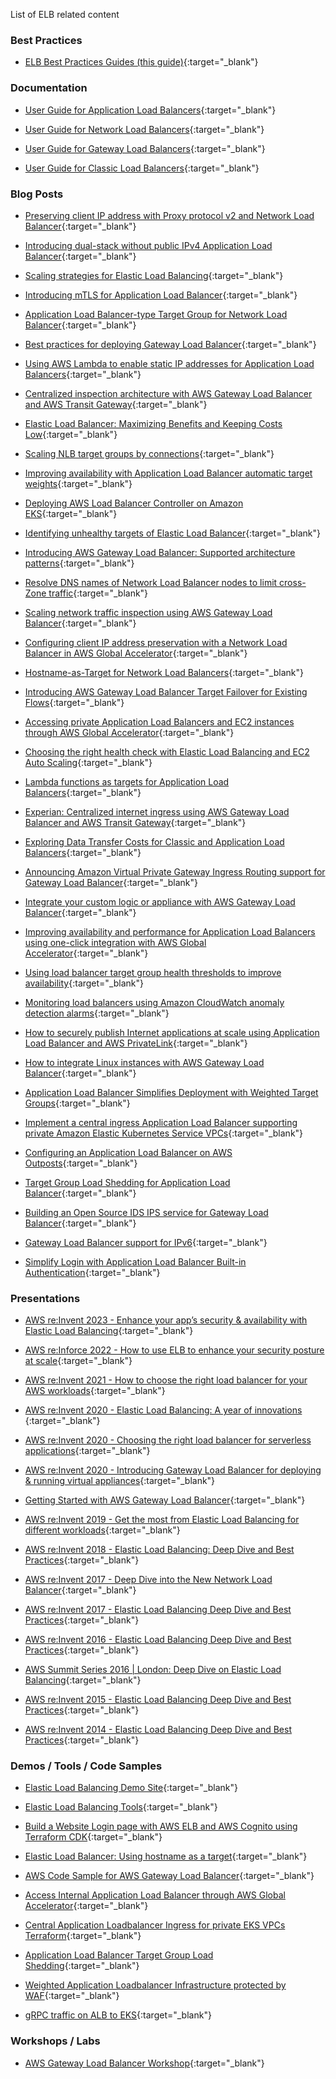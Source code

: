 List of ELB related content


### Best Practices

- [ELB Best Practices Guides (this guide)](https://aws.github.io/aws-elb-best-practices/){:target="_blank"}

### Documentation

- [User Guide for Application Load Balancers](https://docs.aws.amazon.com/elasticloadbalancing/latest/application/introduction.html){:target="_blank"}

- [User Guide for Network Load Balancers](https://docs.aws.amazon.com/elasticloadbalancing/latest/network/introduction.html){:target="_blank"}

- [User Guide for Gateway Load Balancers](https://docs.aws.amazon.com/elasticloadbalancing/latest/gateway/introduction.html){:target="_blank"}

- [User Guide for Classic Load Balancers](https://docs.aws.amazon.com/elasticloadbalancing/latest/classic/introduction.html){:target="_blank"}


### Blog Posts

- [Preserving client IP address with Proxy protocol v2 and Network Load Balancer](https://aws.amazon.com/blogs/networking-and-content-delivery/preserving-client-ip-address-with-proxy-protocol-v2-and-network-load-balancer/){:target="_blank"}

- [Introducing dual-stack without public IPv4 Application Load Balancer](https://aws.amazon.com/blogs/networking-and-content-delivery/introducing-dual-stack-without-public-ipv4-application-load-balancer/){:target="_blank"}

- [Scaling strategies for Elastic Load Balancing](https://aws.amazon.com/blogs/networking-and-content-delivery/scaling-strategies-for-elastic-load-balancing/){:target="_blank"}

- [Introducing mTLS for Application Load Balancer](https://aws.amazon.com/blogs/networking-and-content-delivery/introducing-mtls-for-application-load-balancer/){:target="_blank"}

- [Application Load Balancer-type Target Group for Network Load Balancer](https://aws.amazon.com/blogs/networking-and-content-delivery/application-load-balancer-type-target-group-for-network-load-balancer/){:target="_blank"}

- [Best practices for deploying Gateway Load Balancer](https://aws.amazon.com/blogs/networking-and-content-delivery/best-practices-for-deploying-gateway-load-balancer/){:target="_blank"}

- [Using AWS Lambda to enable static IP addresses for Application Load Balancers](https://aws.amazon.com/blogs/networking-and-content-delivery/using-aws-lambda-to-enable-static-ip-addresses-for-application-load-balancers/){:target="_blank"}

- [Centralized inspection architecture with AWS Gateway Load Balancer and AWS Transit Gateway](https://aws.amazon.com/blogs/networking-and-content-delivery/centralized-inspection-architecture-with-aws-gateway-load-balancer-and-aws-transit-gateway/){:target="_blank"}

- [Elastic Load Balancer: Maximizing Benefits and Keeping Costs Low](https://aws.amazon.com/blogs/networking-and-content-delivery/elb-maximizing-benefits-and-keeping-costs-low/){:target="_blank"}

- [Scaling NLB target groups by connections](https://aws.amazon.com/blogs/networking-and-content-delivery/scaling-nlb-target-groups-by-connections/){:target="_blank"}

- [Improving availability with Application Load Balancer automatic target weights](https://aws.amazon.com/blogs/networking-and-content-delivery/improving-availability-with-application-load-balancer-automatic-target-weights/){:target="_blank"}

- [Deploying AWS Load Balancer Controller on Amazon EKS](https://aws.amazon.com/blogs/networking-and-content-delivery/deploying-aws-load-balancer-controller-on-amazon-eks/){:target="_blank"}

- [Identifying unhealthy targets of Elastic Load Balancer](https://aws.amazon.com/blogs/networking-and-content-delivery/identifying-unhealthy-targets-of-elastic-load-balancer/){:target="_blank"}

- [Introducing AWS Gateway Load Balancer: Supported architecture patterns](https://aws.amazon.com/blogs/networking-and-content-delivery/introducing-aws-gateway-load-balancer-supported-architecture-patterns/){:target="_blank"}

- [Resolve DNS names of Network Load Balancer nodes to limit cross-Zone traffic](https://aws.amazon.com/blogs/networking-and-content-delivery/resolve-dns-names-of-network-load-balancer-nodes-to-limit-cross-zone-traffic/){:target="_blank"}

- [Scaling network traffic inspection using AWS Gateway Load Balancer](https://aws.amazon.com/blogs/networking-and-content-delivery/scaling-network-traffic-inspection-using-aws-gateway-load-balancer/){:target="_blank"}

- [Configuring client IP address preservation with a Network Load Balancer in AWS Global Accelerator](https://aws.amazon.com/blogs/networking-and-content-delivery/configuring-client-ip-address-preservation-with-a-network-load-balancer-in-aws-global-accelerator/){:target="_blank"}

- [Hostname-as-Target for Network Load Balancers](https://aws.amazon.com/blogs/networking-and-content-delivery/hostname-as-target-for-network-load-balancers/){:target="_blank"}

- [Introducing AWS Gateway Load Balancer Target Failover for Existing Flows](https://aws.amazon.com/blogs/networking-and-content-delivery/introducing-aws-gateway-load-balancer-target-failover-for-existing-flows/){:target="_blank"}

- [Accessing private Application Load Balancers and EC2 instances through AWS Global Accelerator](https://aws.amazon.com/blogs/networking-and-content-delivery/accessing-private-application-load-balancers-and-instances-through-aws-global-accelerator/){:target="_blank"}

- [Choosing the right health check with Elastic Load Balancing and EC2 Auto Scaling](https://aws.amazon.com/blogs/networking-and-content-delivery/choosing-the-right-health-check-with-elastic-load-balancing-and-ec2-auto-scaling/){:target="_blank"}

- [Lambda functions as targets for Application Load Balancers](https://aws.amazon.com/blogs/networking-and-content-delivery/lambda-functions-as-targets-for-application-load-balancers/){:target="_blank"}

- [Experian: Centralized internet ingress using AWS Gateway Load Balancer and AWS Transit Gateway](https://aws.amazon.com/blogs/networking-and-content-delivery/experian-centralized-internet-ingress-using-aws-gateway-load-balancer-and-aws-transit-gateway/){:target="_blank"}

- [Exploring Data Transfer Costs for Classic and Application Load Balancers](https://aws.amazon.com/blogs/networking-and-content-delivery/exploring-data-transfer-costs-for-classic-and-application-load-balancers/){:target="_blank"}

- [Announcing Amazon Virtual Private Gateway Ingress Routing support for Gateway Load Balancer](https://aws.amazon.com/blogs/networking-and-content-delivery/announcing-amazon-virtual-private-gateway-ingress-routing-support-for-gateway-load-balancer/){:target="_blank"}

- [Integrate your custom logic or appliance with AWS Gateway Load Balancer](https://aws.amazon.com/blogs/networking-and-content-delivery/integrate-your-custom-logic-or-appliance-with-aws-gateway-load-balancer/){:target="_blank"}

- [Improving availability and performance for Application Load Balancers using one-click integration with AWS Global Accelerator](https://aws.amazon.com/blogs/networking-and-content-delivery/improving-availability-and-performance-for-application-load-balancers-using-one-click-integration-with-aws-global-accelerator/){:target="_blank"}

- [Using load balancer target group health thresholds to improve availability](https://aws.amazon.com/blogs/networking-and-content-delivery/using-load-balancer-target-group-health-thresholds-to-improve-availability/){:target="_blank"}

- [Monitoring load balancers using Amazon CloudWatch anomaly detection alarms](https://aws.amazon.com/blogs/networking-and-content-delivery/monitoring-load-balancers-using-amazon-cloudwatch-anomaly-detection-alarms/){:target="_blank"}

- [How to securely publish Internet applications at scale using Application Load Balancer and AWS PrivateLink](https://aws.amazon.com/blogs/networking-and-content-delivery/how-to-securely-publish-internet-applications-at-scale-using-application-load-balancer-and-aws-privatelink/){:target="_blank"}

- [How to integrate Linux instances with AWS Gateway Load Balancer](https://aws.amazon.com/blogs/networking-and-content-delivery/how-to-integrate-linux-instances-with-aws-gateway-load-balancer/){:target="_blank"}

- [Application Load Balancer Simplifies Deployment with Weighted Target Groups](https://aws.amazon.com/blogs/aws/new-application-load-balancer-simplifies-deployment-with-weighted-target-groups/){:target="_blank"}

- [Implement a central ingress Application Load Balancer supporting private Amazon Elastic Kubernetes Service VPCs](https://aws.amazon.com/blogs/networking-and-content-delivery/implement-a-central-ingress-application-load-balancer-supporting-private-amazon-elastic-kubernetes-service-vpcs/){:target="_blank"}

- [Configuring an Application Load Balancer on AWS Outposts](https://aws.amazon.com/blogs/networking-and-content-delivery/configuring-an-application-load-balancer-on-aws-outposts/){:target="_blank"}

- [Target Group Load Shedding for Application Load Balancer](https://aws.amazon.com/blogs/networking-and-content-delivery/target-group-load-shedding-for-application-load-balancer/){:target="_blank"}

- [Building an Open Source IDS IPS service for Gateway Load Balancer](https://aws.amazon.com/blogs/networking-and-content-delivery/building-an-open-source-ids-ips-service-for-gateway-load-balancer/){:target="_blank"}

- [Gateway Load Balancer support for IPv6](https://aws.amazon.com/blogs/networking-and-content-delivery/new-gateway-load-balancer-support-for-ipv6/){:target="_blank"}

- [Simplify Login with Application Load Balancer Built-in Authentication](https://aws.amazon.com/blogs/aws/built-in-authentication-in-alb/){:target="_blank"}

### Presentations

- [AWS re:Invent 2023 - Enhance your app’s security & availability with Elastic Load Balancing](https://www.youtube.com/watch?v=6iO6wtDOKGM){:target="_blank"}

- [AWS re:Inforce 2022 - How to use ELB to enhance your security posture at scale](https://www.youtube.com/watch?v=YhNc5VSzOGQ){:target="_blank"}

- [AWS re:Invent 2021 - How to choose the right load balancer for your AWS workloads](https://www.youtube.com/watch?v=p0YZBF03r5A){:target="_blank"}

- [AWS re:Invent 2020 - Elastic Load Balancing: A year of innovations ](https://www.youtube.com/watch?v=cntxaahxtfM){:target="_blank"}

- [AWS re:Invent 2020 - Choosing the right load balancer for serverless applications](https://www.youtube.com/watch?v=mjabA8aQjks){:target="_blank"}

- [AWS re:Invent 2020 - Introducing Gateway Load Balancer for deploying & running virtual appliances](https://www.youtube.com/watch?v=-j2smz_VCH4){:target="_blank"}

- [Getting Started with AWS Gateway Load Balancer](https://www.youtube.com/watch?v=f4DduW2M5WI){:target="_blank"}

- [AWS re:Invent 2019 - Get the most from Elastic Load Balancing for different workloads](https://www.youtube.com/watch?v=HKh54BkaOK0){:target="_blank"}

- [AWS re:Invent 2018 - Elastic Load Balancing: Deep Dive and Best Practices](https://www.youtube.com/watch?v=VIgAT7vjol8){:target="_blank"}

- [AWS re:Invent 2017 - Deep Dive into the New Network Load Balancer](https://www.youtube.com/watch?v=z0FBGIT1Ub4){:target="_blank"}

- [AWS re:Invent 2017 - Elastic Load Balancing Deep Dive and Best Practices](https://www.youtube.com/watch?v=9TwkMMogojY){:target="_blank"}

- [AWS re:Invent 2016 - Elastic Load Balancing Deep Dive and Best Practices](https://www.youtube.com/watch?v=qy7zNaDTYGQ){:target="_blank"}

- [AWS Summit Series 2016 | London: Deep Dive on Elastic Load Balancing](https://www.youtube.com/watch?v=HinwLb2lpLQ){:target="_blank"}

- [AWS re:Invent 2015 - Elastic Load Balancing Deep Dive and Best Practices](https://www.youtube.com/watch?v=91TAx4fmcxk){:target="_blank"}

- [AWS re:Invent 2014 - Elastic Load Balancing Deep Dive and Best Practices](https://www.youtube.com/watch?v=K-YFw9-_NPE){:target="_blank"}


### Demos / Tools / Code Samples

- [Elastic Load Balancing Demo Site](https://exampleloadbalancer.com/){:target="_blank"}

- [Elastic Load Balancing Tools](https://github.com/aws/elastic-load-balancing-tools){:target="_blank"}

- [Build a Website Login page with AWS ELB and AWS Cognito using Terraform CDK](https://github.com/aws-samples/cdktf-aws-elb-cognito-auth){:target="_blank"}

- [Elastic Load Balancer: Using hostname as a target](https://github.com/aws-samples/hostname-as-target-for-elastic-load-balancer){:target="_blank"}

- [AWS Code Sample for AWS Gateway Load Balancer](https://github.com/aws-samples/aws-gateway-load-balancer-code-samples){:target="_blank"}

- [Access Internal Application Load Balancer through AWS Global Accelerator](https://github.com/aws-samples/access-internal-alb-through-aws-global-accelerator){:target="_blank"}

- [Central Application Loadbalancer Ingress for private EKS VPCs Terraform](https://github.com/aws-samples/aws-central-alb-ingress-for-private-eks-terraform){:target="_blank"}

- [Application Load Balancer Target Group Load Shedding](https://github.com/aws-samples/aws-alb-target-group-load-shedding){:target="_blank"}

- [Weighted Application Loadbalancer Infrastructure protected by WAF](https://github.com/aws-samples/aws-route53-weighted-alb-waf){:target="_blank"}

- [gRPC traffic on ALB to EKS](https://github.com/aws-samples/grpc-traffic-on-alb-to-eks){:target="_blank"}


### Workshops / Labs

- [AWS Gateway Load Balancer Workshop](https://catalog.workshops.aws/gwlb-networking){:target="_blank"}

